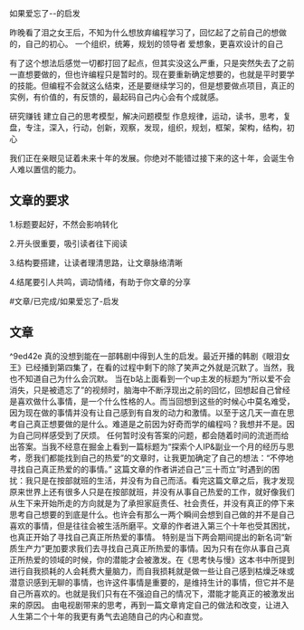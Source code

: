 如果爱忘了--的启发

昨晚看了泪之女王后，不知为什么想放弃编程学习了，回忆起了之前自己的想做的，自己的初心。
一个组织，统筹，规划的领导者
爱想象，更喜欢设计的自己


有了这个想法后感觉一切都打回了起点，但其实没这么严重，只是突然失去了之前一直想要做的，但也许编程只是暂时的。现在要重新确定想要的，也就是平时要学的技能。但编程不会就这么结束，还是要继续学习的，但是想要做点项目，真正的实例，有价值的，有反馈的，最起码自己内心会有个成就感。


研究赚钱
建立自己的思考模型，解决问题模型
作息规律，运动，读书，思考，复盘，专注，深入，行动，创新，观察，发现，组织，规划，框架，架构，结构，初心

我们正在亲眼见证着未来十年的发展。你绝对不能错过接下来的这十年，会诞生令人难以置信的能力。



## 文章的要求

1.标题要起好，不然会影响转化

2.开头很重要，吸引读者往下阅读

3.结构要搭建，让读者理清思路，让文章脉络清晰

4.结尾要引人共鸣，调动情绪，有助于你文章的分享



#文章/已完成/如果爱忘了-启发
## 文章

^9ed42e
真的没想到能在一部韩剧中得到人生的启发。最近开播的韩剧《眼泪女王》已经播到第四集了，在看的过程中剩下的除了笑声之外就是沉默了。当然，我也不知道自己为什么会沉默。
当在b站上面看到一个up主发的标题为“所以爱不会消失，只是被遗忘了”的视频时，脑海中不断浮现出之前的回忆，回想起自己曾经是喜欢做什么事情，是一个什么性格的人。而当回想到这些的时候心中莫名难受，因为现在做的事情并没有让自己感到有自发的动力和激情。以至于这几天一直在思考自己真正想要做的是什么。难道是之前因为好奇而学的编程吗？我想并不是。因为自己同样感受到了厌烦。
任何暂时没有答案的问题，都会随着时间的流逝而给出答案。当我不经意在掘金上看到一篇标题为“探索个人IP&副业一个月的经历与思考，愿我们都能找到自己的热爱”的文章时，让我更加确定了自己的想法：“不停地寻找自己真正热爱的的事情。”
这篇文章的作者讲述自己“三十而立”时遇到的困扰：我只是在按部就班的生活，并没有为自己而活。看完这篇文章之后，我才发现原来世界上还有很多人只是在按部就班，并没有从事自己热爱的工作，就好像我们从生下来开始所走的方向就是为了承担家庭责任、社会责任，并没有真正的停下来思考自己想要的到底是什么。也许会有那么一两个瞬间会想到自己做的并不是自己喜欢的事情，但是往往会被生活所磨平。文章的作者进入第三个十年也受其困扰，也真正开始了寻找自己真正所热爱的事情。
特别是当下两会期间提出的新名词“新质生产力”更加要求我们去寻找自己真正所热爱的事情。因为只有在你从事自己真正所热爱的领域的时候，你的潜能才会被激发。在《思考快与慢》这本书中所提到进行自我损耗的人会耗费大量脑力，而自我损耗就是做一些让自己感到枯燥乏味或潜意识感到无聊的事情，也许这件事情是重要的，是维持生计的事情，但它并不是自己所喜欢的。也就是我们只有在不强迫自己的情况下，潜能才能真正的被激发出来的原因。
由电视剧带来的思考，再到一篇文章肯定自己的做法和改变，让进入人生第二个十年的我更有勇气去追随自己的内心和直觉。